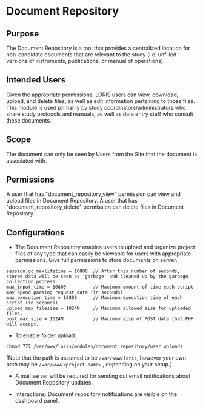 # Document Repository

## Purpose

 The Document Repository is a tool that provides a centralized location for non-candidate documents that are relevant to the study (i.e. unfilled versions of instruments, publications, or manual of operations).

## Intended Users

 Given the appropriate permissions, LORIS users can view, download, upload, and delete files, as well as edit information pertaining to those files.
 This module is used primarily by study coordinators/administrators who share study protocols and manuals, as well as data entry staff who consult these documents.

## Scope

 The document can only be seen by Users from the Site that the document is associated with.

## Permissions

 A user that has "document_repository_view" permission can view and upload files in Document Repository.
 A user that has "document_repository_delete" permission can delete files in Document Repository.

## Configurations

- The Document Repository enables users to upload and organize project files of any type that can easily be viewable for users with appropriate permissions. Give full permissions to store documents on server.
```
session.gc_maxlifetime = 10800  // After this number of seconds, stored data will be seen as 'garbage' and cleaned up by the garbage collection process.
max_input_time = 10800          // Maximum amount of time each script may spend parsing request data (in seconds)
max_execution_time = 10800      // Maximum execution time of each script (in seconds)
upload_max_filesize = 1024M     // Maximum allowed size for uploaded files.
post_max_size = 1024M           // Maximum size of POST data that PHP will accept.
```

- To enable folder upload:
```
chmod 777 /var/www/loris/modules/document_repository/user_uploads
```
[Note that the path is assumed to be ```/var/www/loris```, however your own path may be ```/var/www/<project-name>``` , depending on your setup.]

- A mail server will be required for sending out email notifications about Document Repository updates. 

- Interactions: Document repository notifications are visible on the dashboard panel.
  
